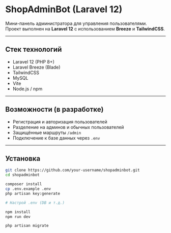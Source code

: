 # ShopAdminBot (Laravel 12)

Мини-панель администратора для управления пользователями.  
Проект выполнен на **Laravel 12** с использованием **Breeze** и **TailwindCSS**.

---

## Стек технологий

- Laravel 12 (PHP 8+)
- Laravel Breeze (Blade)
- TailwindCSS
- MySQL
- Vite
- Node.js / npm

---

## Возможности (в разработке)

- Регистрация и авторизация пользователей
- Разделение на админов и обычных пользователей
- Защищённые маршруты `/admin`
- Подключение к базе данных через `.env`

---

## Установка

```bash
git clone https://github.com/your-username/shopadminbot.git
cd shopadminbot

composer install
cp .env.example .env
php artisan key:generate

# Настрой .env (DB и т.д.)

npm install
npm run dev

php artisan migrate
